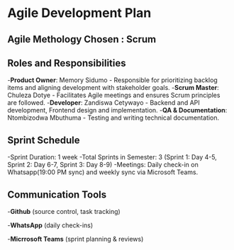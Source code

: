 # Agile Development Plan
## Agile Methology Chosen : Scrum

## Roles and Responsibilities
-**Product Owner**: Memory Sidumo - Responsible for prioritizing backlog items and aligning development with stakeholder goals.
-**Scrum Master**: Chuleza Dotye - Facilitates Agile meetings and ensures Scrum principles are followed. 
-**Developer**: Zandiswa Cetywayo - Backend and API development, Frontend design and implementation. 
-**QA & Documentation**: Ntombizodwa Mbuthuma - Testing and writing technical documentation.

## Sprint Schedule
-Sprint Duration: 1 week
-Total Sprints in Semester: 3 (Sprint 1: Day 4-5, Sprint 2: Day 6-7, Sprint 3: Day 8-9)
-Meetings: Daily check-in on Whatsapp(19:00 PM sync) and weekly sync via Microsoft Teams.

## Communication Tools

-**Github** (source control, task tracking)

-**WhatsApp** (daily check-ins)

-**Micrrosoft Teams** (sprint planning & reviews)

